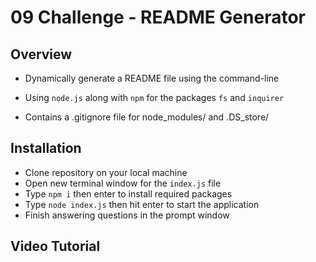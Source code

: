 # 09 Challenge - README Generator

## Overview

* Dynamically generate a README file using the command-line 

* Using `node.js` along with `npm` for the packages `fs` and `inquirer`

* Contains a .gitignore file for node_modules/ and .DS_store/

## Installation

- Clone repository on your local machine
- Open new terminal window for the `index.js` file
- Type `npm i` then enter to install required packages
- Type `node index.js` then hit enter to start the application
- Finish answering questions in the prompt window

## Video Tutorial 





